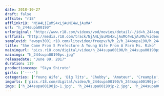 ```yaml
---
date: 2018-10-27
draft: false
affsite: "r18"
afflinkr18: "NjA4LjEuMS4xLjAuMC4wLjAuMA"
url: "h_244supa00190"
urloriginal: "http://www.r18.com/videos/vod/movies/detail/-/id=h_244supa00190"
urlfinal: "http://media.r18.com/track/NjA4LjEuMS4xLjAuMC4wLjAuMA/videos/vod/movies/detail/-/id=h_244supa00190"
samplevid: "awspv3001.r18.com/litevideo/freepv/h/h_2/h_244supa190/h_244supa190_dmb_w.mp4"
title: "She Came From S Prefecture A Young Wife From A Farm Ms. Riko"
mainimgurl: "pics.r18.com/digital/video/h_244supa00190/h_244supa00190ps.jpg"
mainimgs: "h_244supa00190ps.jpg"
releasedate: "June 09, 2017"
duration: 119
productioncomp: "Skyu Shiroto"
girls: ['----']
categories: ['Young Wife', 'Big Tits', 'Chubby', 'Amateur', 'Creampie', 'Hi-Def']
imgurls: ['pics.r18.com/digital/video/h_244supa00190/h_244supa00190jp-1.jpg', 'pics.r18.com/digital/video/h_244supa00190/h_244supa00190jp-2.jpg', 'pics.r18.com/digital/video/h_244supa00190/h_244supa00190jp-3.jpg', 'pics.r18.com/digital/video/h_244supa00190/h_244supa00190jp-4.jpg', 'pics.r18.com/digital/video/h_244supa00190/h_244supa00190jp-5.jpg', 'pics.r18.com/digital/video/h_244supa00190/h_244supa00190jp-6.jpg', 'pics.r18.com/digital/video/h_244supa00190/h_244supa00190jp-7.jpg', 'pics.r18.com/digital/video/h_244supa00190/h_244supa00190jp-8.jpg', 'pics.r18.com/digital/video/h_244supa00190/h_244supa00190jp-9.jpg', 'pics.r18.com/digital/video/h_244supa00190/h_244supa00190jp-10.jpg', 'pics.r18.com/digital/video/h_244supa00190/h_244supa00190jp-11.jpg', 'pics.r18.com/digital/video/h_244supa00190/h_244supa00190jp-12.jpg', 'pics.r18.com/digital/video/h_244supa00190/h_244supa00190jp-13.jpg', 'pics.r18.com/digital/video/h_244supa00190/h_244supa00190jp-14.jpg', 'pics.r18.com/digital/video/h_244supa00190/h_244supa00190jp-15.jpg', 'pics.r18.com/digital/video/h_244supa00190/h_244supa00190jp-16.jpg', 'pics.r18.com/digital/video/h_244supa00190/h_244supa00190jp-17.jpg', 'pics.r18.com/digital/video/h_244supa00190/h_244supa00190jp-18.jpg', 'pics.r18.com/digital/video/h_244supa00190/h_244supa00190jp-19.jpg', 'pics.r18.com/digital/video/h_244supa00190/h_244supa00190jp-20.jpg']
imgs: ['h_244supa00190jp-1.jpg', 'h_244supa00190jp-2.jpg', 'h_244supa00190jp-3.jpg', 'h_244supa00190jp-4.jpg', 'h_244supa00190jp-5.jpg', 'h_244supa00190jp-6.jpg', 'h_244supa00190jp-7.jpg', 'h_244supa00190jp-8.jpg', 'h_244supa00190jp-9.jpg', 'h_244supa00190jp-10.jpg', 'h_244supa00190jp-11.jpg', 'h_244supa00190jp-12.jpg', 'h_244supa00190jp-13.jpg', 'h_244supa00190jp-14.jpg', 'h_244supa00190jp-15.jpg', 'h_244supa00190jp-16.jpg', 'h_244supa00190jp-17.jpg', 'h_244supa00190jp-18.jpg', 'h_244supa00190jp-19.jpg', 'h_244supa00190jp-20.jpg']
---
```

